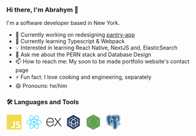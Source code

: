 ### Hi there, I'm Abrahym 👋

I'm a software developer based in New York.

-   🔭 Currently working on redesigning <a href="https://pantry.abrahym.dev" title="Pantry App" target="_blank">pantry-app</a> &nbsp;
-   🌱 Currently learning Typescript & Webpack
-   💡 Interested in learning React Native, NextJS and, ElasticSearch
-   💬 Ask me about the PERN stack and Database Design
-   📫 How to reach me: My soon to be made portfolio website's contact page
-   ⚡ Fun fact: I love cooking and engineering, separately
-   😄 Pronouns: he/him

### 🛠️ Languages and Tools

<a href="https://javascript.com/" title="Javascript" target="_blank"><img src="https://github.com/devicons/devicon/blob/master/icons/javascript/javascript-plain.svg" width="40" alt="Javascript"></a> &nbsp;
<a href="https://reactjs.org/" title="React" target="_blank"><img src="https://github.com/devicons/devicon/blob/master/icons/react/react-original.svg" width="40" alt="React"></a> &nbsp;
<a href="https://expressjs.com/" title="Express" target="_blank"><img src="https://github.com/devicons/devicon/blob/master/icons/express/express-original.svg" width="40" alt="Express"></a> &nbsp;
<a href="https://sequelize.org/" title="Sequelize" target="_blank"><img src="https://github.com/devicons/devicon/blob/master/icons/sequelize/sequelize-plain.svg" width="40" alt="Sequelize"></a> &nbsp;
<a href="https://nodejs.org/en/" title="Node" target="_blank"><img src="https://github.com/devicons/devicon/blob/master/icons/nodejs/nodejs-plain.svg" width="40" alt="React"></a> &nbsp;
<a href="https://postgresql.org/" title="PostgreSQL" target="_blank"><img src="https://github.com/devicons/devicon/blob/master/icons/postgresql/postgresql-plain.svg" width="40" alt="PostgreSQL"></a> &nbsp;
